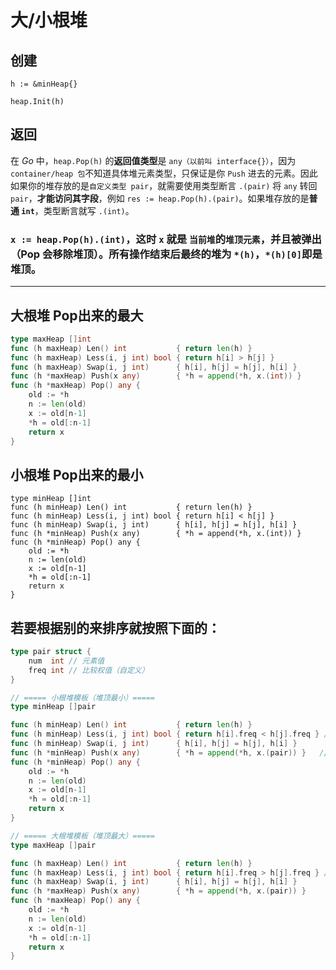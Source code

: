 # 大/小根堆

## 创建

`h := &minHeap{}`

`heap.Init(h)`

## 返回

在 $Go$ 中，`heap.Pop(h)` 的**返回值类型**是 `any（以前叫 interface{}）`，因为 `container/heap 包`不知道具体堆元素类型，只保证是你 `Push` 进去的元素。因此如果你的堆存放的是`自定义类型 pair`，就需要使用类型断言 `.(pair)` 将 `any` 转回 `pair`，**才能访问其字段**，例如 `res := heap.Pop(h).(pair)`。如果堆存放的是**普通 `int`**，类型断言就写 `.(int)`。


### `x := heap.Pop(h).(int)`，这时 `x` 就是 `当前堆`的`堆顶元素`，并且被弹出（Pop 会移除堆顶）。所有操作结束后最终的堆为 `*(h)`，`*(h)[0]`即是堆顶。

---

## 大根堆 Pop出来的最大
```   Go
type maxHeap []int
func (h maxHeap) Len() int           { return len(h) }
func (h maxHeap) Less(i, j int) bool { return h[i] > h[j] }
func (h maxHeap) Swap(i, j int)      { h[i], h[j] = h[j], h[i] }
func (h *maxHeap) Push(x any)        { *h = append(*h, x.(int)) }
func (h *maxHeap) Pop() any {
    old := *h
    n := len(old)
    x := old[n-1]
    *h = old[:n-1]
    return x
}
```

## 小根堆 Pop出来的最小
```
type minHeap []int 
func (h minHeap) Len() int           { return len(h) }
func (h minHeap) Less(i, j int) bool { return h[i] < h[j] }
func (h minHeap) Swap(i, j int)      { h[i], h[j] = h[j], h[i] }
func (h *minHeap) Push(x any)        { *h = append(*h, x.(int)) }
func (h *minHeap) Pop() any {
    old := *h
    n := len(old)
    x := old[n-1]
    *h = old[:n-1]
    return x
}
```

## 若要根据别的来排序就按照下面的：

``` Go
type pair struct {
    num  int // 元素值
    freq int // 比较权值（自定义）
}

// ===== 小根堆模板（堆顶最小）=====
type minHeap []pair

func (h minHeap) Len() int           { return len(h) }
func (h minHeap) Less(i, j int) bool { return h[i].freq < h[j].freq } // 小根堆
func (h minHeap) Swap(i, j int)      { h[i], h[j] = h[j], h[i] }
func (h *minHeap) Push(x any)        { *h = append(*h, x.(pair)) }   //注意x.(pair))
func (h *minHeap) Pop() any {
    old := *h
    n := len(old)
    x := old[n-1]
    *h = old[:n-1]
    return x
}

// ===== 大根堆模板（堆顶最大）=====
type maxHeap []pair

func (h maxHeap) Len() int           { return len(h) }
func (h maxHeap) Less(i, j int) bool { return h[i].freq > h[j].freq } // 大根堆
func (h maxHeap) Swap(i, j int)      { h[i], h[j] = h[j], h[i] }
func (h *maxHeap) Push(x any)        { *h = append(*h, x.(pair)) }
func (h *maxHeap) Pop() any {
    old := *h
    n := len(old)
    x := old[n-1]
    *h = old[:n-1]
    return x
}
```
